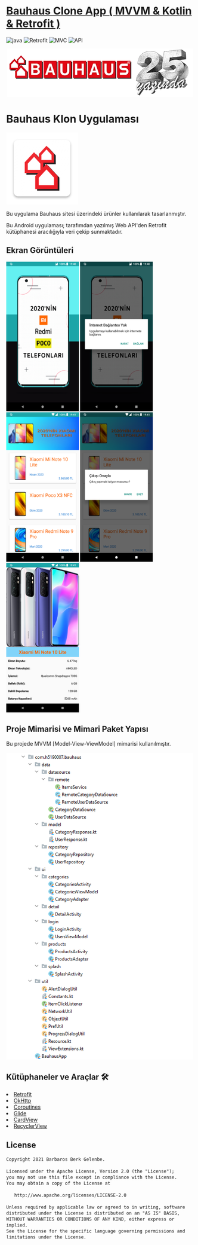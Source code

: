 # [Bauhaus Clone App ( MVVM & Kotlin & Retrofit )](https://github.com/BarbarosBerk34/BauhausApp)

![java](https://img.shields.io/badge/Kotlin-1.5.xxx-brightgreen.svg)
![Retrofit](https://img.shields.io/badge/Retrofit-2.9.x-orange.svg)
![MVC](https://img.shields.io/badge/Clean--Code-MVVM-brightgreen.svg)
<a><img src="https://img.shields.io/badge/API-21%2B-brightgreen.svg?style=flat" alt="API" /></a>

<p align="center">
<img src="https://github.com/BarbarosBerk34/BauhausApp/blob/main/Photos/banner_logo.png"/>
</p>

# Bauhaus Klon Uygulaması
![appicon](https://github.com/BarbarosBerk34/BauhausApp/blob/main/Photos/ic_launcher.png)

Bu uygulama Bauhaus sitesi üzerindeki ürünler kullanılarak tasarlanmıştır.

Bu Android uygulaması; tarafımdan yazılmış Web API'den Retrofit kütüphanesi aracılığıyla veri çekip sunmaktadır.

## Ekran Görüntüleri
<p>
  <img height= "400"  src="https://github.com/BarbarosBerk34/Android-Mi-Phones-App/blob/master/screens/Screen_1.png" alt="SS1" />
  <img height= "400"  src="https://github.com/BarbarosBerk34/Android-Mi-Phones-App/blob/master/screens/Screen_2.png" alt="SS2" />
  <img height= "400"  src="https://github.com/BarbarosBerk34/Android-Mi-Phones-App/blob/master/screens/Screen_3.png" alt="SS3" />
  <img height= "400"  src="https://github.com/BarbarosBerk34/Android-Mi-Phones-App/blob/master/screens/Screen_4.png" alt="SS4" />
  <img height= "400"  src="https://github.com/BarbarosBerk34/Android-Mi-Phones-App/blob/master/screens/Screen_5.png" alt="SS5" />
</p>

## Proje Mimarisi ve Mimari Paket Yapısı
Bu projede MVVM [Model-View-ViewModel] mimarisi kullanılmıştır.<br><br>
![Architecture](https://github.com/BarbarosBerk34/BauhausApp/blob/main/Photos/MVVM.png)

## Kütüphaneler ve Araçlar 🛠
<li><a href="https://github.com/square/retrofit">Retrofit</a></li>
<li><a href="https://github.com/square/okhttp">OkHttp</a></li>
<li><a href="https://kotlinlang.org/docs/coroutines-overview.html">Coroutines</a></li>
<li><a href="https://github.com/bumptech/glide">Glide</a></li>
<li><a href="https://developer.android.com/jetpack/androidx/releases/cardview">CardView</a></li>
<li><a href="https://developer.android.com/jetpack/androidx/releases/recyclerview">RecyclerView</a></li>


License
--------


    Copyright 2021 Barbaros Berk Gelenbe.

    Licensed under the Apache License, Version 2.0 (the "License");
    you may not use this file except in compliance with the License.
    You may obtain a copy of the License at

       http://www.apache.org/licenses/LICENSE-2.0

    Unless required by applicable law or agreed to in writing, software
    distributed under the License is distributed on an "AS IS" BASIS,
    WITHOUT WARRANTIES OR CONDITIONS OF ANY KIND, either express or implied.
    See the License for the specific language governing permissions and
    limitations under the License.
